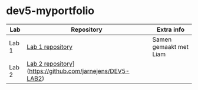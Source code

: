 # dev5-myportfolio

Lab | Repository | Extra info
----|------------|-------------
Lab 1| [Lab 1 repository](https://github.com/LiamP2000/DEV5-LAB1/tree/main)| Samen gemaakt met Liam
Lab 2| [Lab 2 repository]([https://github.com/LiamP2000/DEV5-LAB1/tree/main)](https://github.com/jarnejens/DEV5-LAB2)|
